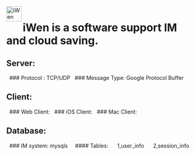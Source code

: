 <img src="https://s2.ax1x.com/2019/10/14/KSOM5j.png" width = "40" height = "40" alt="iWen" align=left />

# iWen is a software support IM and cloud saving.

## Server:
 &nbsp;&nbsp;### Protocol : TCP/UDP
 &nbsp;&nbsp;### Message Type: Google Protocol Buffer

## Client:
  &nbsp;&nbsp;### Web Client: 
  &nbsp;&nbsp;### iOS Client:
  &nbsp;&nbsp;### Mac Client:

## Database:
  &nbsp;&nbsp;### IM system: mysqls
 &nbsp;&nbsp;&nbsp; #### Tables:
 &nbsp;&nbsp;&nbsp;&nbsp; 1,user_info
 &nbsp;&nbsp;&nbsp;&nbsp; 2,session_info